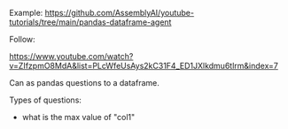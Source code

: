 Example:
https://github.com/AssemblyAI/youtube-tutorials/tree/main/pandas-dataframe-agent


Follow:

https://www.youtube.com/watch?v=ZIfzpmO8MdA&list=PLcWfeUsAys2kC31F4_ED1JXlkdmu6tlrm&index=7

Can as pandas questions to a dataframe. 

Types of questions:
- what is the max value of "col1"